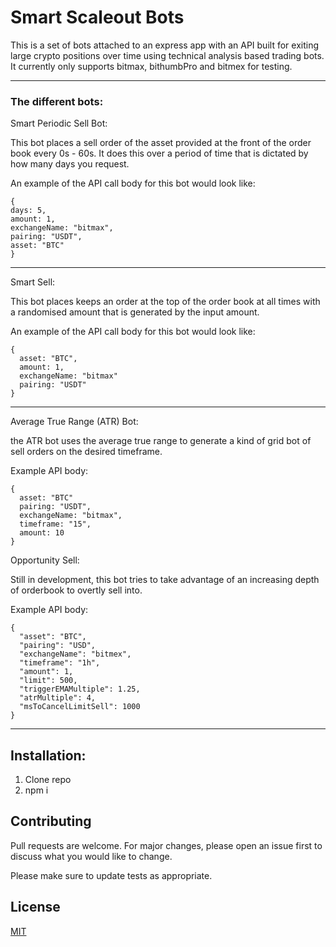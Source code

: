 # Smart Scaleout Bots

This is a set of bots attached to an express app with an API built for exiting large crypto positions over time using technical analysis based trading bots. It currently only supports bitmax, bithumbPro and bitmex for testing.

---

### The different bots:

Smart Periodic Sell Bot:

This bot places a sell order of the asset provided at the front of the order book every 0s - 60s. It does this over a period of time that is dictated by how many days you request.

An example of the API call body for this bot would look like:

```
{
days: 5,
amount: 1,
exchangeName: "bitmax",
pairing: "USDT",
asset: "BTC"
}
```

---

Smart Sell:

This bot places keeps an order at the top of the order book at all times with a randomised amount that is generated by the input amount.

An example of the API call body for this bot would look like:

```
{
  asset: "BTC",
  amount: 1,
  exchangeName: "bitmax"
  pairing: "USDT"
}
```

---

Average True Range (ATR) Bot:

the ATR bot uses the average true range to generate a kind of grid bot of sell orders on the desired timeframe.

Example API body:

```
{
  asset: "BTC"
  pairing: "USDT",
  exchangeName: "bitmax",
  timeframe: "15",
  amount: 10
}
```

Opportunity Sell:

Still in development, this bot tries to take advantage of an increasing depth of orderbook to overtly sell into.

Example API body:

```
{
  "asset": "BTC",
  "pairing": "USD",
  "exchangeName": "bitmex",
  "timeframe": "1h",
  "amount": 1,
  "limit": 500,
  "triggerEMAMultiple": 1.25,
  "atrMultiple": 4,
  "msToCancelLimitSell": 1000
}
```

---

## Installation:

1. Clone repo
2. npm i

## Contributing

Pull requests are welcome. For major changes, please open an issue first to discuss what you would like to change.

Please make sure to update tests as appropriate.

## License

[MIT](https://choosealicense.com/licenses/mit/)
